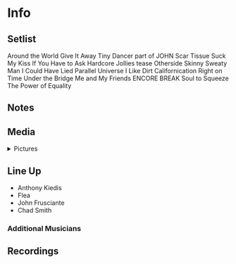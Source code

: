 # Info

## Setlist

Around the World
Give It Away
Tiny Dancer part of JOHN
Scar Tissue
Suck My Kiss
If You Have to Ask
Hardcore Jollies tease
Otherside
Skinny Sweaty Man
I Could Have Lied
Parallel Universe
I Like Dirt
Californication
Right on Time
Under the Bridge
Me and My Friends
ENCORE BREAK
Soul to Squeeze
The Power of Equality

## Notes

## Media 

<details>
  <summary>Pictures</summary>
  <!--<img alt="Setlist" title="Setlist" src="_.jpg" height="200" />
  <img alt="Clipping" title="Clipping" src="_.jpg" height="200" />
  <img alt="Flyer" title="Flyer" src="_.jpg" height="200" />-->
</details>

## Line Up

* Anthony Kiedis
* Flea
* John Frusciante
* Chad Smith

### Additional Musicians

## Recordings
